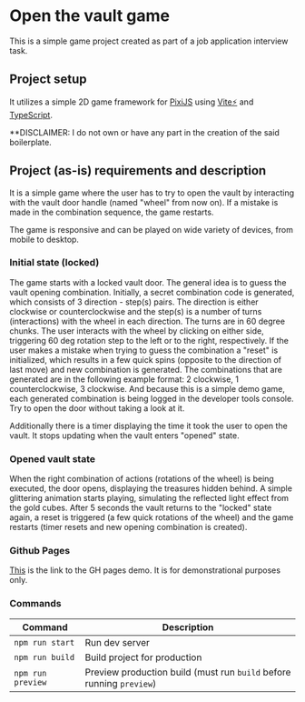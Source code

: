 # Open the vault game 

This is a simple game project created as part of a job application interview task.

## Project setup 

It utilizes a simple 2D game framework for [PixiJS](https://pixijs.com) using [Vite⚡](https://vitejs.dev/) and [TypeScript](https://www.typescriptlang.org/).

**DISCLAIMER: I do not own or have any part in the creation of the said boilerplate.

## Project (as-is) requirements and description

It is a simple game where the user has to try to open the vault by interacting with the vault door handle (named "wheel" from now on). If a mistake is made in the combination sequence, the game restarts. 

The game is responsive and can be played on wide variety of devices, from mobile to desktop.

### Initial state (locked)

The game starts with a locked vault door. The general idea is to guess the vault opening combination. Initially, a secret combination code is generated, which consists of 3 direction - step(s) pairs. The direction is either clockwise or counterclockwise and the step(s) is a number of turns (interactions) with the wheel in each direction. The turns are in 60 degree chunks. The user interacts with the wheel by clicking on either side, triggering 60 deg rotation step to the left or to the right, respectively. If the user makes a mistake when trying to guess the combination a "reset" is initialized, which results in a few quick spins (opposite to the direction of last move) and new combination is generated. The combinations that are generated are in the following example format: 2 clockwise, 1 counterclockwise, 3 clockwise. And because this is a simple demo game, each generated combination is being logged in the developer tools console. Try to open the door without taking a look at it.

Additionally there is a timer displaying the time it took the user to open the vault. It stops updating when the vault enters "opened" state.

### Opened vault state

When the right combination of actions (rotations of the wheel) is being executed, the door opens, displaying the treasures hidden behind. A simple glittering animation starts playing, simulating the reflected light effect from the gold cubes. After 5 seconds the vault returns to the "locked" state again, a reset is triggered (a few quick rotations of the wheel) and the game restarts (timer resets and new opening combination is created).

### Github Pages
<a href="https://g-t-georgiev.github.io/vault-game/" target="_blank">This</a> is the link to the GH pages demo. It is for demonstrational purposes only.

### Commands

| Command           | Description                                                          |
| ----------------- | -------------------------------------------------------------------- |
| `npm run start`   | Run dev server                                                       |
| `npm run build`   | Build project for production                                         |
| `npm run preview` | Preview production build (must run `build` before running `preview`) |

